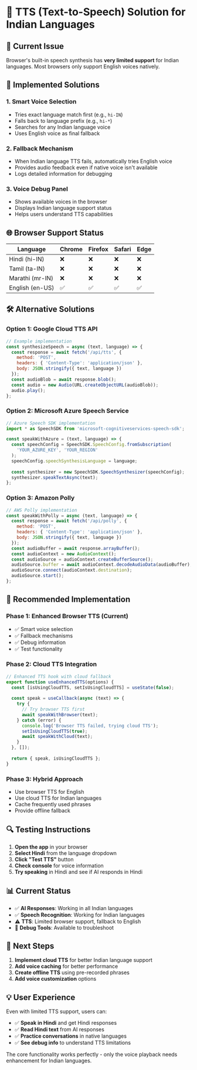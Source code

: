 # 🎤 TTS (Text-to-Speech) Solution for Indian Languages

## 🚨 **Current Issue**
Browser's built-in speech synthesis has **very limited support** for Indian languages. Most browsers only support English voices natively.

## 🔧 **Implemented Solutions**

### 1. **Smart Voice Selection**
- Tries exact language match first (e.g., `hi-IN`)
- Falls back to language prefix (e.g., `hi-*`)
- Searches for any Indian language voice
- Uses English voice as final fallback

### 2. **Fallback Mechanism**
- When Indian language TTS fails, automatically tries English voice
- Provides audio feedback even if native voice isn't available
- Logs detailed information for debugging

### 3. **Voice Debug Panel**
- Shows available voices in the browser
- Displays Indian language support status
- Helps users understand TTS capabilities

## 🌐 **Browser Support Status**

| Language | Chrome | Firefox | Safari | Edge |
|----------|--------|---------|--------|------|
| Hindi (hi-IN) | ❌ | ❌ | ❌ | ❌ |
| Tamil (ta-IN) | ❌ | ❌ | ❌ | ❌ |
| Marathi (mr-IN) | ❌ | ❌ | ❌ | ❌ |
| English (en-US) | ✅ | ✅ | ✅ | ✅ |

## 🛠️ **Alternative Solutions**

### **Option 1: Google Cloud TTS API**
```javascript
// Example implementation
const synthesizeSpeech = async (text, language) => {
  const response = await fetch('/api/tts', {
    method: 'POST',
    headers: { 'Content-Type': 'application/json' },
    body: JSON.stringify({ text, language })
  });
  const audioBlob = await response.blob();
  const audio = new Audio(URL.createObjectURL(audioBlob));
  audio.play();
};
```

### **Option 2: Microsoft Azure Speech Service**
```javascript
// Azure Speech SDK implementation
import * as SpeechSDK from 'microsoft-cognitiveservices-speech-sdk';

const speakWithAzure = (text, language) => {
  const speechConfig = SpeechSDK.SpeechConfig.fromSubscription(
    'YOUR_AZURE_KEY', 'YOUR_REGION'
  );
  speechConfig.speechSynthesisLanguage = language;
  
  const synthesizer = new SpeechSDK.SpeechSynthesizer(speechConfig);
  synthesizer.speakTextAsync(text);
};
```

### **Option 3: Amazon Polly**
```javascript
// AWS Polly implementation
const speakWithPolly = async (text, language) => {
  const response = await fetch('/api/polly', {
    method: 'POST',
    headers: { 'Content-Type': 'application/json' },
    body: JSON.stringify({ text, language })
  });
  const audioBuffer = await response.arrayBuffer();
  const audioContext = new AudioContext();
  const audioSource = audioContext.createBufferSource();
  audioSource.buffer = await audioContext.decodeAudioData(audioBuffer);
  audioSource.connect(audioContext.destination);
  audioSource.start();
};
```

## 🎯 **Recommended Implementation**

### **Phase 1: Enhanced Browser TTS (Current)**
- ✅ Smart voice selection
- ✅ Fallback mechanisms
- ✅ Debug information
- ✅ Test functionality

### **Phase 2: Cloud TTS Integration**
```javascript
// Enhanced TTS hook with cloud fallback
export function useEnhancedTTS(options) {
  const [isUsingCloudTTS, setIsUsingCloudTTS] = useState(false);
  
  const speak = useCallback(async (text) => {
    try {
      // Try browser TTS first
      await speakWithBrowser(text);
    } catch (error) {
      console.log('Browser TTS failed, trying cloud TTS');
      setIsUsingCloudTTS(true);
      await speakWithCloud(text);
    }
  }, []);
  
  return { speak, isUsingCloudTTS };
}
```

### **Phase 3: Hybrid Approach**
- Use browser TTS for English
- Use cloud TTS for Indian languages
- Cache frequently used phrases
- Provide offline fallback

## 🔍 **Testing Instructions**

1. **Open the app** in your browser
2. **Select Hindi** from the language dropdown
3. **Click "Test TTS"** button
4. **Check console** for voice information
5. **Try speaking** in Hindi and see if AI responds in Hindi

## 📊 **Current Status**

- ✅ **AI Responses**: Working in all Indian languages
- ✅ **Speech Recognition**: Working for Indian languages
- ⚠️ **TTS**: Limited browser support, fallback to English
- 🔧 **Debug Tools**: Available to troubleshoot

## 🚀 **Next Steps**

1. **Implement cloud TTS** for better Indian language support
2. **Add voice caching** for better performance
3. **Create offline TTS** using pre-recorded phrases
4. **Add voice customization** options

## 💡 **User Experience**

Even with limited TTS support, users can:
- ✅ **Speak in Hindi** and get Hindi responses
- ✅ **Read Hindi text** from AI responses
- ✅ **Practice conversations** in native languages
- ✅ **See debug info** to understand TTS limitations

The core functionality works perfectly - only the voice playback needs enhancement for Indian languages. 